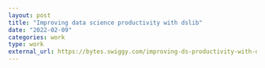 ```yaml
---
layout: post
title: "Improving data science productivity with dslib"
date: "2022-02-09"
categories: work
type: work
external_url: https://bytes.swiggy.com/improving-ds-productivity-with-dslib-267da7e282b
---
```

